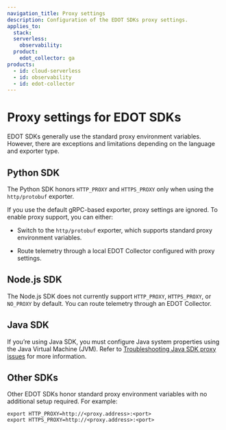 ```yaml
---
navigation_title: Proxy settings
description: Configuration of the EDOT SDKs proxy settings.
applies_to:
  stack:
  serverless:
    observability:
  product:
    edot_collector: ga
products:
  - id: cloud-serverless
  - id: observability
  - id: edot-collector
---
```


# Proxy settings for EDOT SDKs

EDOT SDKs generally use the standard proxy environment variables. However, there are exceptions and limitations depending on the language and exporter type.

## Python SDK

The Python SDK honors `HTTP_PROXY` and `HTTPS_PROXY` only when using the `http/protobuf` exporter.

If you use the default gRPC-based exporter, proxy settings are ignored. To enable proxy support, you can either:

* Switch to the `http/protobuf` exporter, which supports standard proxy environment variables.

* Route telemetry through a local EDOT Collector configured with proxy settings.

## Node.js SDK

The Node.js SDK does not currently support `HTTP_PROXY`, `HTTPS_PROXY`, or `NO_PROXY` by default. You can route telemetry through an EDOT Collector.

## Java SDK

If you’re using Java SDK, you must configure Java system properties using the Java Virtual Machine (JVM). Refer to [Troubleshooting Java SDK proxy issues](docs-content://troubleshoot/ingest/opentelemetry/edot-sdks/java/proxy-issues.md) for more information.

## Other SDKs

Other EDOT SDKs honor standard proxy environment variables with no additional setup required. For example:

```
export HTTP_PROXY=http://<proxy.address>:<port>
export HTTPS_PROXY=http://<proxy.address>:<port>
```